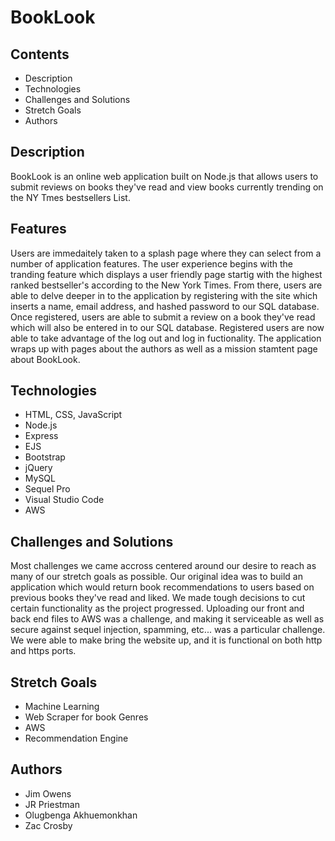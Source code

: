 # BookLook

## Contents
* Description
* Technologies
* Challenges and Solutions
* Stretch Goals
* Authors

## Description
BookLook is an online web application built on Node.js that allows users to submit reviews on books they've read and view books currently trending on the NY Tmes bestsellers List. 

## Features
Users are immedaitely taken to a splash page where they can select from a number of application features. The user experience begins with the tranding feature which displays a user friendly page startig with the highest ranked bestseller's according to the New York Times.
From there, users are able to delve deeper in to the application by registering with the site which inserts a name, email address, and hashed password to our SQL database.
Once registered, users are able to submit a review on a book they've read which will also be entered in to our SQL database. Registered users are now able to take advantage of the log out and log in fuctionality.
The application wraps up with pages about the authors as well as a mission stamtent page about BookLook.

## Technologies
* HTML, CSS, JavaScript
* Node.js
* Express
* EJS
* Bootstrap
* jQuery
* MySQL
* Sequel Pro
* Visual Studio Code
* AWS

## Challenges and Solutions
Most challenges we came accross centered around our desire to reach as many of our stretch goals as possible. Our original idea was to build an application which would return book recommendations to users based on previous books they've read and liked. We made tough decisions to cut certain functionality as the project progressed. Uploading our front and back end files to AWS was a challenge, and making it serviceable as well as secure against sequel injection, spamming, etc... was a particular challenge. We were able to make bring the website up, and it is functional on both http and https ports.

## Stretch Goals
* Machine Learning
* Web Scraper for book Genres
* AWS
* Recommendation Engine

## Authors
* Jim Owens
* JR Priestman
* Olugbenga Akhuemonkhan
* Zac Crosby

